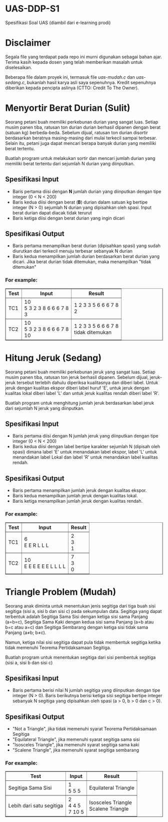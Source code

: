 # UAS-DDP-S1
<!DOCTYPE html>
<html lang="en">
<head>
    <meta charset="UTF-8">
    <meta name="viewport" content="width=device-width, initial-scale=1.0">
    Spesifikasi Soal UAS (diambil dari e-learning prodi)
   <h1>Disclaimer</h1> <p> Segala file yang terdapat pada repo ini murni digunakan sebagai bahan ajar. Terima kasih kepada dosen yang telah memberikan masalah untuk diselesaikan.</p> <p>Beberapa file dalam proyek ini, termasuk file <em>uas-mudah.c</em> dan <em>uas-sedang.c</em>, bukanlah hasil karya asli saya sepenuhnya. Kredit sepenuhnya diberikan kepada pencipta aslinya (CTTO: Credit To The Owner).</p>
</head>
<body>
    <h1>Menyortir Berat Durian (Sulit)</h1>
    <p>Seorang petani buah memiliki perkebunan durian yang sangat luas. Setiap musim panen tiba, ratusan ton durian durian berhasil dipanen dengan berat (satuan kg) berbeda-beda. Sebelum dijual, ratusan ton durian disortir berdasarkan beratnya masing-masing dari mulai terkecil sampai terbesar. Selain itu, petani juga dapat mencari berapa banyak durian yang memiliki berat tertentu.</p>
    <p>Buatlah program untuk melakukan sortir dan mencari jumlah durian yang memiliki berat tertentu dari sejumlah N durian yang diinputkan.</p>
    <h2>Spesifikasi Input</h2>
    <ul>
        <li>Baris pertama diisi dengan <strong>N</strong> jumlah durian yang diinputkan dengan tipe integer (0 &lt; N &lt; 200)</li>
        <li>Baris kedua diisi dengan berat (<strong>B</strong>) durian dalam satuan kg bertipe integer (N &gt; 0) sejumlah N durian yang dipisahkan oleh spasi. Input berat durian dapat diacak tidak terurut</li>
        <li>Baris ketiga diisi dengan berat durian yang ingin dicari</li>
    </ul>
    <h2>Spesifikasi Output</h2>
    <ul>
        <li>Baris pertama menampilkan berat durian (dipisahkan spasi) yang sudah diurutkan dari terkecil menuju terbesar sebanyak N durian</li>
        <li>Baris kedua menampilkan jumlah durian berdasarkan berat durian yang dicari. Jika berat durian tidak ditemukan, maka menampilkan "tidak ditemukan"</li>
    </ul>
    <h3>For example:</h3>
    <table border="1">
        <thead>
            <tr>
                <th>Test</th>
                <th>Input</th>
                <th>Result</th>
            </tr>
        </thead>
        <tbody>
            <tr>
                <td>TC1</td>
                <td>
                    10<br>
                    5 3 2 3 8 6 6 6 7 8<br>
                    3
                </td>
                <td>
                    1 2 3 3 5 6 6 6 7 8<br>
                    2
                </td>
            </tr>
            <tr>
                <td>TC2</td>
                <td>
                    10<br>
                    5 3 2 3 8 6 6 6 7 8<br>
                    10
                </td>
                <td>
                    1 2 3 3 5 6 6 6 7 8<br>
                    tidak ditemukan
                </td>
            </tr>
        </tbody>
    </table>
    <h1>Hitung Jeruk (Sedang)</h1>
    <p>Seorang petani buah memiliki perkebunan jeruk yang sangat luas. Setiap musim panen tiba, ratusan ton jeruk berhasil dipanen. Sebelum dijual, jeruk-jeruk tersebut terlebih dahulu diperiksa kualitasnya dan diberi label. Untuk jeruk dengan kualitas ekspor diberi label huruf 'E', untuk jeruk dengan kualitas lokal diberi label 'L' dan untuk jeruk kualitas rendah diberi label 'R'.</p>
    <p>Buatlah program untuk menghitung jumlah jeruk berdasarkan label jeruk dari sejumlah N jeruk yang diinputkan.</p>
    <h2>Spesifikasi Input</h2>
    <ul>
        <li>Baris pertama diisi dengan N jumlah jeruk yang diinputkan dengan tipe integer (0 &lt; N &lt; 200)</li>
        <li>Baris kedua diisi dengan label bertipe karakter sejumlah N (dipisah oleh spasi) dimana label 'E' untuk menandakan label ekspor, label 'L' untuk menandakan label Lokal dan label 'R' untuk menandakan label kualitas rendah.</li>
    </ul>
    <h2>Spesifikasi Output</h2>
    <ul>
        <li>Baris pertama menampilkan jumlah jeruk dengan kualitas ekspor.</li>
        <li>Baris kedua menampilkan jumlah jeruk dengan kualitas lokal.</li>
        <li>Baris ketiga menampilkan jumlah jeruk dengan kualitas rendah.</li>
    </ul>
    <h3>For example:</h3>
    <table border="1">
        <thead>
            <tr>
                <th>Test</th>
                <th>Input</th>
                <th>Result</th>
            </tr>
        </thead>
        <tbody>
            <tr>
                <td>TC1</td>
                <td>
                    6<br>
                    E E R L L L
                </td>
                <td>
                    2<br>
                    3<br>
                    1
                </td>
            </tr>
            <tr>
                <td>TC2</td>
                <td>
                    10<br>
                    E E E E E E L L L L
                </td>
                <td>
                    7<br>
                    3<br>
                    0
                </td>
            </tr>
        </tbody>
    </table>
    <h1>Triangle Problem (Mudah)</h1>
    <p>Seorang anak diminta untuk menentukan jenis segitiga dari tiga buah sisi segitiga (sisi a, sisi b dan sisi c) pada sekumpulan data. Segitiga yang dapat terbentuk adalah Segitiga Sama Sisi dengan ketiga sisi sama Panjang (a=b=c), Segitiga Sama Kaki dengan kedua sisi sama Panjang (a=b atau b=c atau a=c) dan Segitiga Sembarang dengan ketiga sisi tidak sama Panjang (a≠b; b≠c).</p>
    <p>Namun, ketiga nilai sisi segitiga dapat pula tidak membentuk segitiga ketika tidak memenuhi Teorema Pertidaksamaan Segitiga.</p>
    <p>Buatlah program untuk menentukan segitiga dari sisi pembentuk segitiga (sisi a, sisi b dan sisi c)</p>
    <h2>Spesifikasi Input</h2>
    <ul>
        <li>Baris pertama berisi nilai N jumlah segitiga yang diinputkan dengan tipe integer (N > 0). Baris berikutnya berisi ketiga sisi segitiga bertipe integer sebanyak N segitiga yang dipisahkan oleh spasi (a > 0, b > 0 dan c > 0).</li>
    </ul>
    <h2>Spesifikasi Output</h2>
    <ul>
        <li>"Not a Triangle", jika tidak memenuhi syarat Teorema Pertidaksamaan Segitiga</li>
        <li>"Equilateral Triangle", jika memenuhi syarat segitiga sama sisi</li>
        <li>"Isosceles Triangle", jika memenuhi syarat segitiga sama kaki</li>
        <li>"Scalene Triangle", jika memenuhi syarat segitiga sembarang</li>
    </ul>
    <h3>For example:</h3>
    <table border="1">
        <thead>
            <tr>
                <th>Test</th>
                <th>Input</th>
                <th>Result</th>
            </tr>
        </thead>
        <tbody>
            <tr>
                <td>Segitiga Sama Sisi</td>
                <td>1<br>5 5 5</td>
                <td>Equilateral Triangle</td>
            </tr>
            <tr>
                <td>Lebih dari satu segitiga</td>
                <td>2<br>4 4 5<br>7 10 5</td>
                <td>Isosceles Triangle<br>Scalene Triangle</td>
            </tr>
        </tbody>
    </table>
</body>
</html>


